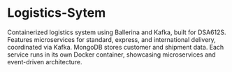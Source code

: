 # Logistics-Sytem
Containerized logistics system using Ballerina and Kafka, built for DSA612S. Features microservices for standard, express, and international delivery, coordinated via Kafka. MongoDB stores customer and shipment data. Each service runs in its own Docker container, showcasing microservices and event-driven architecture.
